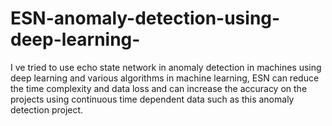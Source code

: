 # ESN-anomaly-detection-using-deep-learning-
I ve tried to use echo state network in anomaly detection in machines using deep learning and various algorithms in machine learning, ESN can reduce the time complexity and data loss  and can increase the accuracy on the projects using continuous time dependent data such as this anomaly detection project.
